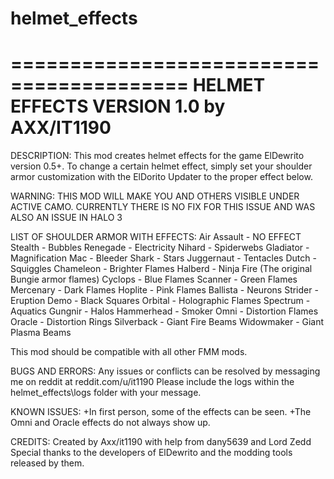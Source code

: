 # helmet_effects
=========================================
HELMET EFFECTS VERSION 1.0 by AXX/IT1190
=========================================
DESCRIPTION:
This mod creates helmet effects for the game ElDewrito version 0.5+.
To change a certain helmet effect, simply set your shoulder armor customization with the ElDorito Updater to the proper effect below.

WARNING: 
THIS MOD WILL MAKE YOU AND OTHERS VISIBLE UNDER ACTIVE CAMO.
CURRENTLY THERE IS NO FIX FOR THIS ISSUE AND WAS ALSO AN ISSUE IN HALO 3

LIST OF SHOULDER ARMOR WITH EFFECTS:
Air Assault - NO EFFECT
Stealth - Bubbles
Renegade - Electricity 
Nihard - Spiderwebs
Gladiator - Magnification
Mac - Bleeder
Shark - Stars
Juggernaut - Tentacles
Dutch - Squiggles
Chameleon - Brighter Flames
Halberd - Ninja Fire (The original Bungie armor flames)
Cyclops - Blue Flames
Scanner - Green Flames
Mercenary - Dark Flames
Hoplite - Pink Flames
Ballista - Neurons
Strider - Eruption
Demo - Black Squares
Orbital - Holographic Flames
Spectrum - Aquatics
Gungnir - Halos
Hammerhead - Smoker
Omni - Distortion Flames
Oracle - Distortion Rings
Silverback - Giant Fire Beams
Widowmaker - Giant Plasma Beams

This mod should be compatible with all other FMM mods.

BUGS AND ERRORS:
Any issues or conflicts can be resolved by messaging me on reddit at reddit.com/u/it1190
Please include the logs within the helmet_effects\logs folder with your message.

KNOWN ISSUES:
+In first person, some of the effects can be seen.
+The Omni and Oracle effects do not always show up.


CREDITS:
Created by Axx/it1190 with help from dany5639 and Lord Zedd
Special thanks to the developers of ElDewrito and the modding tools released by them.
